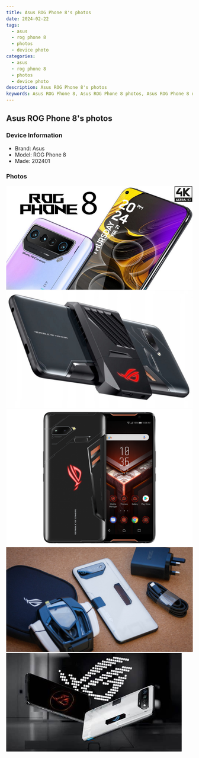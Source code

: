 ```yaml
---
title: Asus ROG Phone 8's photos
date: 2024-02-22
tags: 
  - asus
  - rog phone 8
  - photos
  - device photo
categories: 
  - asus
  - rog phone 8
  - photos
  - device photo
description: Asus ROG Phone 8's photos
keywords: Asus ROG Phone 8, Asus ROG Phone 8 photos, Asus ROG Phone 8 device photo
---
```


## Asus ROG Phone 8's photos

### Device Information

- Brand: Asus
- Model: ROG Phone 8
- Made: 202401

### Photos

![/images/best-assets/devices/asus/asus-rog-phone-8/1.jpg](/images/best-assets/devices/asus/asus-rog-phone-8/1.jpg)
![/images/best-assets/devices/asus/asus-rog-phone-8/2.jpg](/images/best-assets/devices/asus/asus-rog-phone-8/2.jpg)
![/images/best-assets/devices/asus/asus-rog-phone-8/3.jpg](/images/best-assets/devices/asus/asus-rog-phone-8/3.jpg)
![/images/best-assets/devices/asus/asus-rog-phone-8/4.jpg](/images/best-assets/devices/asus/asus-rog-phone-8/4.jpg)
![/images/best-assets/devices/asus/asus-rog-phone-8/5.jpg](/images/best-assets/devices/asus/asus-rog-phone-8/5.jpg)
